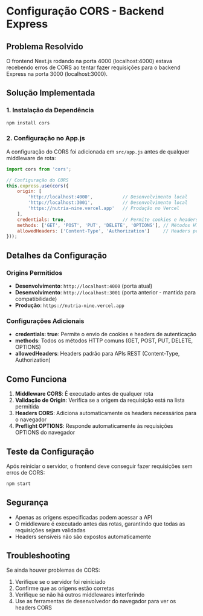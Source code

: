 # Configuração CORS - Backend Express

## Problema Resolvido
O frontend Next.js rodando na porta 4000 (localhost:4000) estava recebendo erros de CORS ao tentar fazer requisições para o backend Express na porta 3000 (localhost:3000).

## Solução Implementada

### 1. Instalação da Dependência
```bash
npm install cors
```

### 2. Configuração no App.js
A configuração do CORS foi adicionada em `src/app.js` antes de qualquer middleware de rota:

```javascript
import cors from 'cors';

// Configuração do CORS
this.express.use(cors({
    origin: [
        'http://localhost:4000',           // Desenvolvimento local
        'http://localhost:3001',           // Desenvolvimento local
        'https://nutria-nine.vercel.app'   // Produção no Vercel
    ],
    credentials: true,                     // Permite cookies e headers de autenticação
    methods: ['GET', 'POST', 'PUT', 'DELETE', 'OPTIONS'], // Métodos HTTP permitidos
    allowedHeaders: ['Content-Type', 'Authorization']     // Headers permitidos
}));
```

## Detalhes da Configuração

### Origins Permitidos
- **Desenvolvimento**: `http://localhost:4000` (porta atual)
- **Desenvolvimento**: `http://localhost:3001` (porta anterior - mantida para compatibilidade)
- **Produção**: `https://nutria-nine.vercel.app`

### Configurações Adicionais
- **credentials: true**: Permite o envio de cookies e headers de autenticação
- **methods**: Todos os métodos HTTP comuns (GET, POST, PUT, DELETE, OPTIONS)
- **allowedHeaders**: Headers padrão para APIs REST (Content-Type, Authorization)

## Como Funciona

1. **Middleware CORS**: É executado antes de qualquer rota
2. **Validação de Origin**: Verifica se a origem da requisição está na lista permitida
3. **Headers CORS**: Adiciona automaticamente os headers necessários para o navegador
4. **Preflight OPTIONS**: Responde automaticamente às requisições OPTIONS do navegador

## Teste da Configuração

Após reiniciar o servidor, o frontend deve conseguir fazer requisições sem erros de CORS:

```bash
npm start
```

## Segurança

- Apenas as origens especificadas podem acessar a API
- O middleware é executado antes das rotas, garantindo que todas as requisições sejam validadas
- Headers sensíveis não são expostos automaticamente

## Troubleshooting

Se ainda houver problemas de CORS:

1. Verifique se o servidor foi reiniciado
2. Confirme que as origens estão corretas
3. Verifique se não há outros middlewares interferindo
4. Use as ferramentas de desenvolvedor do navegador para ver os headers CORS
